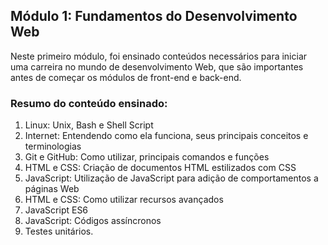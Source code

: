 ## Módulo 1: Fundamentos do Desenvolvimento Web

Neste primeiro módulo, foi ensinado conteúdos necessários para iniciar uma carreira no mundo de desenvolvimento 
Web, que são importantes antes de começar os módulos de front-end e back-end.

### Resumo do conteúdo ensinado:

1. Linux: Unix, Bash e Shell Script
2. Internet: Entendendo como ela funciona, seus principais conceitos e terminologias
3. Git e GitHub: Como utilizar, principais comandos e funções
4. HTML e CSS: Criação de documentos HTML estilizados com CSS
5. JavaScript: Utilização de JavaScript para adição de comportamentos a páginas Web
6. HTML e CSS: Como utilizar recursos avançados
7. JavaScript ES6
8. JavaScript: Códigos assíncronos
9. Testes unitários.
